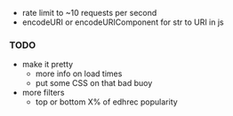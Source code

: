 - rate limit to ~10 requests per second
- encodeURI or encodeURIComponent for str to URI in js
### TODO
- make it pretty
    - more info on load times
    - put some CSS on that bad buoy
- more filters
    - top or bottom X% of edhrec popularity